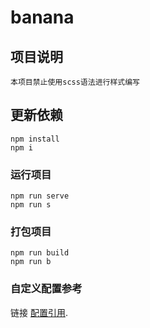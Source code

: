 # banana

## 项目说明
```
本项目禁止使用scss语法进行样式编写
```

## 更新依赖
```
npm install
npm i
```

### 运行项目
```
npm run serve
npm run s
```

### 打包项目
```
npm run build
npm run b
```

### 自定义配置参考
链接 [配置引用](https://cli.vuejs.org/config/).
